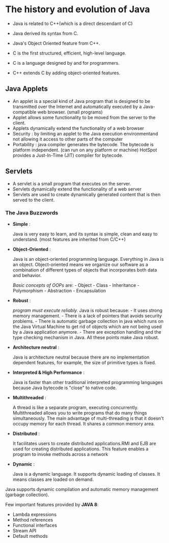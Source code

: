 # The history and evolution of Java

- Java is related to C++(which is a direct descendant of C)
- Java derived its syntax from C.
- Java's Object Oriented feature from C++.

- C is the first structured, efficient, high-level language.
- C is a language designed by and for programmers.
- C++ extends C by adding object-oriented features.

## Java Applets
   - An applet is a special kind of Java program that is designed to be transmitted over the Internet and automatically 
   executed by a Java-compatible web browser. (small programs)
   - Applet allows some functionality to be moved from the server to the client.
   - Applets dynamically extend the functionality of a web browser
   - Security : by limiting an applet to the Java execution environmentand not allowing it access to other parts of the 
   computer
   - Portability : java compiler generates the bytecode. The bytecode is platform independent.
	(can run on any platform or machine) HotSpot provides a Just-In-Time (JIT) compiler for bytecode.
	
## Servlets
   - A servlet is a small program that executes on the server. 
   - Servlets dynamically extend the functionality of a web server
   - Servlets are used to create dynamically generated content that is then served to the client.
	
### The Java Buzzwords

- **Simple** : 

    Java is very easy to learn, and its syntax is simple, clean and easy to understand. (most features are inherited 
from C/C++)
	
- **Object-Oriented** :

    Java is an object-oriented programming language. Everything in Java is an object. Object-oriented means we organize 
    our software as a combination of different types of objects that incorporates both data and behavior.
    
	*Basic concepts of OOPs* are:
		- Object
		- Class
		- Inheritance
		- Polymorphism
		- Abstraction
		- Encapsulation

- **Robust** :

    *program must execute reliably.* Java is robust because:
		- It uses strong memory management.
		- There is a lack of pointers that avoids security problems.
		- There is automatic garbage collection in java which runs on the Java Virtual Machine to get rid of objects 
		which are not being used by a Java application anymore.
		- There are exception handling and the type checking mechanism in Java. All these points make Java robust.
		
- **Architecture neutral** :

	Java is architecture neutral because there are no implementation dependent features, for example, the size of
	primitive types is fixed.
	
- **Interpreted & High Performance** :

    Java is faster than other traditional interpreted programming languages because Java bytecode is "close" to native 
    code.
	
- **Multithreaded** :

    A thread is like a separate program, executing concurrently. Multithreaded  allows you to write programs that do many
    things simultaneously. The main advantage of multi-threading is that it doesn't occupy memory for each thread. It 
    shares a common memory area.
	
- **Distributed** :

    It facilitates users to create distributed applications.RMI and EJB are used for creating distributed applications. 
    This feature enables a program to invoke methods across a network
	
- **Dynamic** :

    Java is a dynamic language. It supports dynamic loading of classes. It means classes are loaded on demand.
	
Java supports dynamic compilation and automatic memory management (garbage collection).

Few important features provided by **JAVA 8**:
   - Lambda expressions
   - Method references
   - Functional interfaces
   - Stream API
   - Default methods
